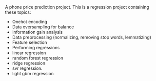 A phone price prediction project. This is a regression project containing these topics:

- Onehot encoding
- Data oversampling for balance
- Information gain analysis
- Data preprocessing (normalizing, removing stop words, lemmatizing)
- Feature selection
- Performing regressions
- linear regression
- random forest regression
- ridge regression
- svr regression.
- light gbm regression
